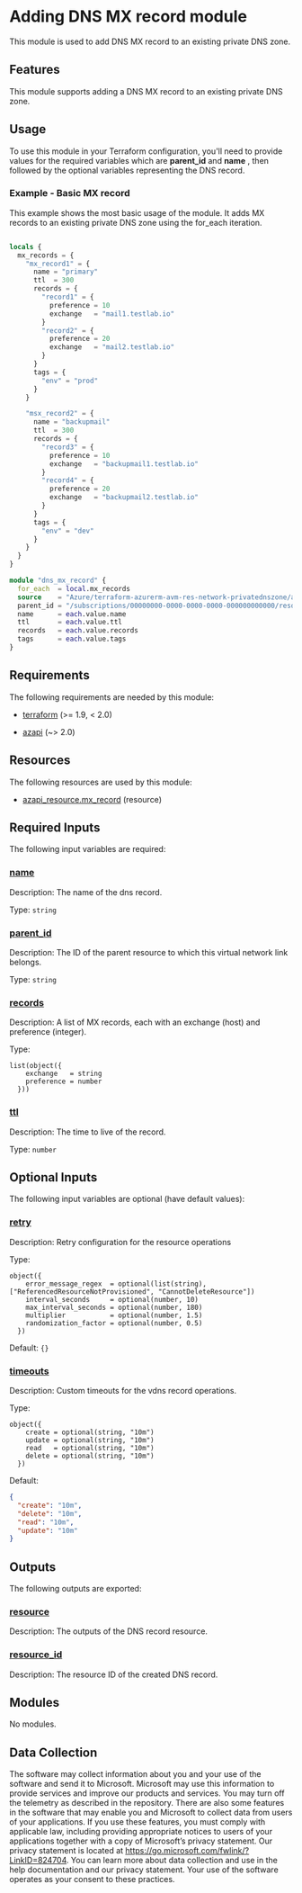 <!-- BEGIN_TF_DOCS -->
<!-- Code generated by terraform-docs. DO NOT EDIT. -->
# Adding DNS MX record module

This module is used to add DNS MX record to an existing private DNS zone.

## Features

This module supports adding a DNS MX record to an existing private DNS zone.

## Usage

To use this module in your Terraform configuration, you'll need to provide values for the required variables which are **parent\_id** and **name** , then followed by the optional variables representing the DNS record.

### Example - Basic MX record

This example shows the most basic usage of the module. It adds MX records to an existing private DNS zone using the for\_each iteration.

```terraform

locals {
  mx_records = {
    "mx_record1" = {
      name = "primary"
      ttl  = 300
      records = {
        "record1" = {
          preference = 10
          exchange   = "mail1.testlab.io"
        }
        "record2" = {
          preference = 20
          exchange   = "mail2.testlab.io"
        }
      }
      tags = {
        "env" = "prod"
      }
    }

    "msx_record2" = {
      name = "backupmail"
      ttl  = 300
      records = {
        "record3" = {
          preference = 10
          exchange   = "backupmail1.testlab.io"
        }
        "record4" = {
          preference = 20
          exchange   = "backupmail2.testlab.io"
        }
      }
      tags = {
        "env" = "dev"
      }
    }
  }
}

module "dns_mx_record" {
  for_each  = local.mx_records
  source    = "Azure/terraform-azurerm-avm-res-network-privatednszone/azurerm//modules/private_dns_mx_record"
  parent_id = "/subscriptions/00000000-0000-0000-0000-000000000000/resourceGroups/myResourceGroup/providers/Microsoft.Network/privateDnsZones/mydomain.com"
  name      = each.value.name
  ttl       = each.value.ttl
  records   = each.value.records
  tags      = each.value.tags
}

```

<!-- markdownlint-disable MD033 -->
## Requirements

The following requirements are needed by this module:

- <a name="requirement_terraform"></a> [terraform](#requirement\_terraform) (>= 1.9, < 2.0)

- <a name="requirement_azapi"></a> [azapi](#requirement\_azapi) (~> 2.0)

## Resources

The following resources are used by this module:

- [azapi_resource.mx_record](https://registry.terraform.io/providers/Azure/azapi/latest/docs/resources/resource) (resource)

<!-- markdownlint-disable MD013 -->
## Required Inputs

The following input variables are required:

### <a name="input_name"></a> [name](#input\_name)

Description: The name of the dns record.

Type: `string`

### <a name="input_parent_id"></a> [parent\_id](#input\_parent\_id)

Description: The ID of the parent resource to which this virtual network link belongs.

Type: `string`

### <a name="input_records"></a> [records](#input\_records)

Description: A list of MX records, each with an exchange (host) and preference (integer).

Type:

```hcl
list(object({
    exchange   = string
    preference = number
  }))
```

### <a name="input_ttl"></a> [ttl](#input\_ttl)

Description: The time to live of the record.

Type: `number`

## Optional Inputs

The following input variables are optional (have default values):

### <a name="input_retry"></a> [retry](#input\_retry)

Description: Retry configuration for the resource operations

Type:

```hcl
object({
    error_message_regex  = optional(list(string), ["ReferencedResourceNotProvisioned", "CannotDeleteResource"])
    interval_seconds     = optional(number, 10)
    max_interval_seconds = optional(number, 180)
    multiplier           = optional(number, 1.5)
    randomization_factor = optional(number, 0.5)
  })
```

Default: `{}`

### <a name="input_timeouts"></a> [timeouts](#input\_timeouts)

Description: Custom timeouts for the vdns record operations.

Type:

```hcl
object({
    create = optional(string, "10m")
    update = optional(string, "10m")
    read   = optional(string, "10m")
    delete = optional(string, "10m")
  })
```

Default:

```json
{
  "create": "10m",
  "delete": "10m",
  "read": "10m",
  "update": "10m"
}
```

## Outputs

The following outputs are exported:

### <a name="output_resource"></a> [resource](#output\_resource)

Description: The outputs of the DNS record resource.

### <a name="output_resource_id"></a> [resource\_id](#output\_resource\_id)

Description: The resource ID of the created DNS record.

## Modules

No modules.

<!-- markdownlint-disable-next-line MD041 -->
## Data Collection

The software may collect information about you and your use of the software and send it to Microsoft. Microsoft may use this information to provide services and improve our products and services. You may turn off the telemetry as described in the repository. There are also some features in the software that may enable you and Microsoft to collect data from users of your applications. If you use these features, you must comply with applicable law, including providing appropriate notices to users of your applications together with a copy of Microsoft’s privacy statement. Our privacy statement is located at <https://go.microsoft.com/fwlink/?LinkID=824704>. You can learn more about data collection and use in the help documentation and our privacy statement. Your use of the software operates as your consent to these practices.
<!-- END_TF_DOCS -->